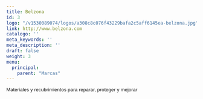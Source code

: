 ```yaml
---
title: Belzona
id: 3
logo: "/v1530089074/logos/a308c8c076f43229bafa2c5aff6145ea-belzona.jpg"
link: http://www.belzona.com
catalogo: ''
meta_keywords: ''
meta_description: ''
draft: false
weight: 3
menu:
  principal:
    parent: "Marcas"
---
```

<p><span style="font-size: 13px; font-family: arial,sans,sans-serif;" data-sheets-value="[null,2,&quot;Materiales y recubrimientos para reparar, proteger y mejorar&quot;]" data-sheets-userformat="[null,null,513,[null,0],null,null,null,null,null,null,null,null,0]">Materiales y recubrimientos para reparar, proteger y mejorar</span></p>